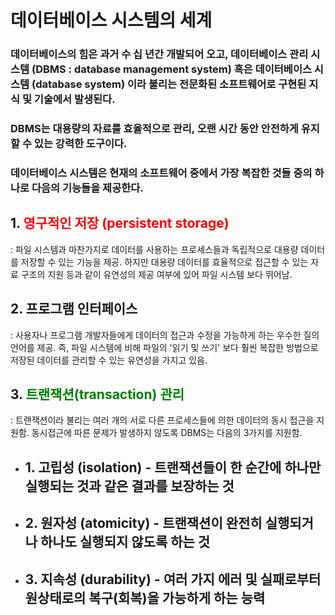 # 데이터베이스 시스템의 세계

### 데이터베이스의 힘은 과거 수 십 년간 개발되어 오고, 데이터베이스 관리 시스템 (DBMS : database management system) 혹은 데이터베이스 시스템 (database system) 이라 불리는 전문화된 소프트웨어로 구현된 지식 및 기술에서 발생된다.

### DBMS는 대용량의 자료를 효율적으로 관리, 오랜 시간 동안 안전하게 유지할 수 있는 강력한 도구이다.

### 데이터베이스 시스템은 현재의 소프트웨어 중에서 가장 복잡한 것들 중의 하나로 다음의 기능들을 제공한다.

## 1. <span style="color:red">영구적인 저장 (persistent storage)</span>

: 파일 시스템과 마찬가지로 데이터를 사용하는 프로세스들과 독립적으로 대용량 데이터를 저장할 수 있는 기능을 제공. 하지만 대용량 데이터를 효율적으로 접근할 수 있는 자료 구조의 지원 등과 같이 유연성의 제공 여부에 있어 파일 시스템 보다 뛰어남.

## 2. 프로그램 인터페이스

: 사용자나 프로그램 개발자들에게 데이터의 접근과 수정을 가능하게 하는 우수한 질의 언어를 제공. 즉, 파일 시스템에 비해 파일의 '읽기 및 쓰기' 보다 훨씬 복잡한 방법으로 저장된 데이터를 관리할 수 있는 유연성을 가지고 있음.

## 3. <span style="color:#008000">트랜잭션(transaction) 관리</span>

: 트랜잭션이라 불리는 여러 개의 서로 다른 프로세스들에 의한 데이터의 동시 접근을 지원함. 동시접근에 따른 문제가 발생하지 않도록 DBMS는 다음의 3가지를 지원함.

- ## 1. 고립성 (isolation) - 트랜잭션들이 한 순간에 하나만 실행되는 것과 같은 결과를 보장하는 것
- ## 2. 원자성 (atomicity) - 트랜잭션이 완전히 실행되거나 하나도 실행되지 않도록 하는 것
- ## 3. 지속성 (durability) - 여러 가지 에러 및 실패로부터 원상태로의 복구(회복)을 가능하게 하는 능력


